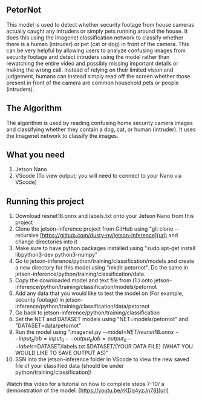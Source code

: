 ## PetorNot

This model is used to detect whether security footage from house cameras actually caught any intruders or simply pets running around the house. It does this using the Imagenet classification network to classify whether there is a human (intruder) or pet (cat or dog) in front of the camera. This can be very helpful by allowing users to analyze confusing images from security footage and detect intruders using the model rather than rewatching the entire video and possibly missing important details or making the wrong call. Instead of relying on their limited vision and judgement, humans can instead simply read off the screen whether those present in front of the camera are common household pets or people (intruders).

## The Algorithm
The algorithim is used by reading confusing home security camera images and classifying whether they contain a dog, cat, or human (intruder). It uses the Imagenet network to classify the images.

## What you need
1. Jetson Nano
2. VScode (To view output; you will need to connect to your Nano via VScode)

## Running this project
1. Download resnet18.onnx and labels.txt onto your Jetson Nano from this project
2. Clone the jetson-inference project from GitHub using "git clone --recursive [https://github.com/dusty-nv/jetson-inference](url) and change directories into it
3. Make sure to have python packages installed using "sudo apt-get install libpython3-dev python3-numpy"
4. Go to jetson-inference/python/training/classification/models and create a new directory for this model using "mkdir petornot". Do the same in jetson-inference/python/training/classification/data.
5. Copy the downloaded model and text file from (1.) onto jetson-inference/python/training/classification/models/petornot
6. Add any data that you would like to test the model on (For example, security footage) in jetson-inference/python/training/classification/data/petornot
7. Go back to jetson-inference/python/training/classification
8. Set the NET and DATASET models using "NET=models/petornot" and "DATASET=data/petornot"
9. Run the model using "imagenet.py --model=$NET/resnet18.onnx --input_blob=input_0 --output_blob=output_0 --labels=$DATASET/labels.txt $DATASET/(YOUR DATA FILE) (WHAT YOU WOULD LIKE TO SAVE OUTPUT AS)"
10. SSN into the jetson-inference folder in VScode to view the new saved file of your classified data (should be under python/training/classification)!

Watch this video for a tutorial on how to complete steps 7-10/ a demonstration of the model: [https://youtu.be/rKDq4yzJn78](url)


